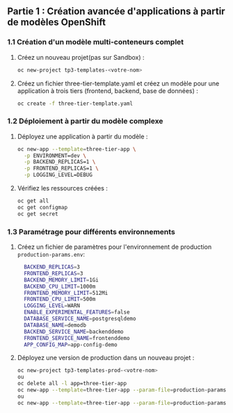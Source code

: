 
## Partie 1 : Création avancée d'applications à partir de modèles OpenShift

### 1.1 Création d'un modèle multi-conteneurs complet

1. Créez un nouveau projet(pas sur Sandbox) :
   ```bash
   oc new-project tp3-templates-<votre-nom>
   ```

2. Créez un fichier three-tier-template.yaml et créez un modèle pour une application à trois tiers (frontend, backend, base de données) :
   ```bash   
   oc create -f three-tier-template.yaml
   ```

### 1.2 Déploiement à partir du modèle complexe

1. Déployez une application à partir du modèle :
   ```bash
   oc new-app --template=three-tier-app \
     -p ENVIRONMENT=dev \
     -p BACKEND_REPLICAS=1 \
     -p FRONTEND_REPLICAS=1 \
     -p LOGGING_LEVEL=DEBUG
   ```

2. Vérifiez les ressources créées :
   ```bash
   oc get all
   oc get configmap
   oc get secret
   ```

### 1.3 Paramétrage pour différents environnements

1. Créez un fichier de paramètres pour l'environnement de production `production-params.env`:
   ```bash
     BACKEND_REPLICAS=3
     FRONTEND_REPLICAS=3
     BACKEND_MEMORY_LIMIT=1Gi
     BACKEND_CPU_LIMIT=1000m
     FRONTEND_MEMORY_LIMIT=512Mi
     FRONTEND_CPU_LIMIT=500m
     LOGGING_LEVEL=WARN
     ENABLE_EXPERIMENTAL_FEATURES=false
     DATABASE_SERVICE_NAME=postgresqldemo
     DATABASE_NAME=demodb
     BACKEND_SERVICE_NAME=backenddemo
     FRONTEND_SERVICE_NAME=frontenddemo
     APP_CONFIG_MAP=app-config-demo
   ```

1. Déployez une version de production dans un nouveau projet :
   ```bash
   oc new-project tp3-templates-prod-<votre-nom>
   ou
   oc delete all -l app=three-tier-app
   oc new-app --template=three-tier-app --param-file=production-params.env
   ou
   oc new-app --template=three-tier-app --param-file=production-params.env [--labels=app=env-prod]
   
   ```
